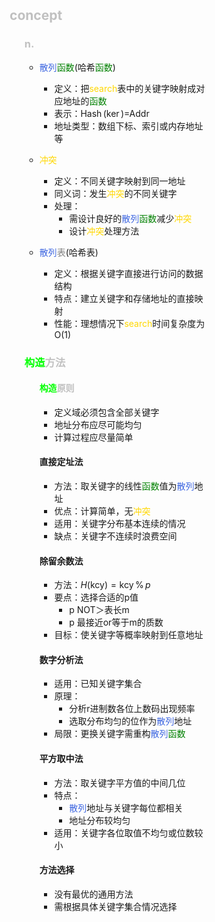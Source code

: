 <div style="float: left; width: 64%; padding: 1%;">


## <span style="color: silver;">concept

<ul>

### <span style="color: silver;">n.

- <span style="color: RoyalBlue;">散列</span><span style="color: green;">函数</span>(哈希<span style="color: green;">函数</span>)
  - 定义：把<span style="color: Gold;">search</span>表中的关键字映射成对应地址的<span style="color: green;">函数</span>
  - 表示：$\operatorname{Hash}(\ker)=$Addr
  - 地址类型：数组下标、索引或内存地址等

- <span style="color: Gold;">冲突</span>
  - 定义：不同关键字映射到同一地址
  - 同义词：发生<span style="color: Gold;">冲突</span>的不同关键字
  - 处理：
    - 需设计良好的<span style="color: RoyalBlue;">散列</span><span style="color: green;">函数</span>减少<span style="color: Gold;">冲突</span>
    - 设计<span style="color: Gold;">冲突</span>处理方法

- <span style="color: RoyalBlue;">散列</span><span style="color: gray;">表</span>(哈希表)
  - 定义：根据关键字直接进行访问的数据结构
  - 特点：建立关键字和存储地址的直接映射
  - 性能：理想情况下<span style="color: Gold;">search</span>时间复杂度为O(1)

</ul>

<ul>

### <span style="color: silver;"><span style="color: Lime;">构造</span>方法

<ul>

#### <span style="color: silver;"><span style="color: Lime;">构造</span>原则

- 定义域必须包含全部关键字
- 地址分布应尽可能均匀
- 计算过程应尽量简单

</ul>

<ul>

#### 直接定址法

- 方法：取关键字的线性<span style="color: green;">函数</span>值为<span style="color: RoyalBlue;">散列</span>地址
- 优点：计算简单，无<span style="color: Gold;">冲突</span>
- 适用：关键字分布基本连续的情况
- 缺点：关键字不连续时浪费空间

</ul>

<ul>

#### 除留余数法

- 方法：$H(\mathrm{kcy})=\mathrm{kcy}\,\%\,p$
- 要点：选择合适的p值
  - p NOT＞表长m
  - p 最接近or等于m的质数
- 目标：使关键字等概率映射到任意地址

</ul>

<ul>

#### 数字分析法

- 适用：已知关键字集合
- 原理：
  - 分析r进制数各位上数码出现频率
  - 选取分布均匀的位作为<span style="color: RoyalBlue;">散列</span>地址
- 局限：更换关键字需重构<span style="color: RoyalBlue;">散列</span><span style="color: green;">函数</span>

</ul>

<ul>

#### 平方取中法

- 方法：取关键字平方值的中间几位
- 特点：
  - <span style="color: RoyalBlue;">散列</span>地址与关键字每位都相关
  - 地址分布较均匀
- 适用：关键字各位取值不均匀或位数较小

</ul>

<ul>

#### 方法选择

- 没有最优的通用方法
- 需根据具体关键字集合情况选择

</ul>

</ul>

</ul>

<ul>

</div>
<div style="float: right; width: 26%; padding: 1%;">

</div>
<div style="clear: both;"></div>

